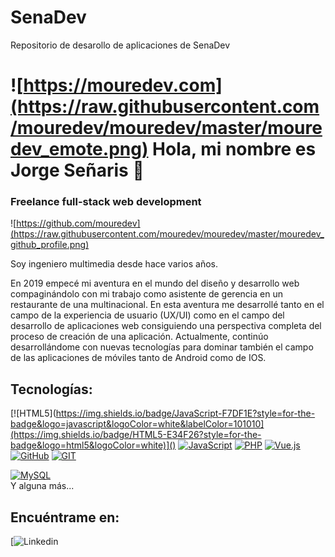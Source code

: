 # SenaDev
Repositorio de desarollo de aplicaciones de SenaDev

# ![https://mouredev.com](https://raw.githubusercontent.com/mouredev/mouredev/master/mouredev_emote.png) Hola, mi nombre es Jorge Señaris 👋
### Freelance full-stack web development

![https://github.com/mouredev](https://raw.githubusercontent.com/mouredev/mouredev/master/mouredev_github_profile.png)

Soy ingeniero multimedia desde hace varios años.

En 2019 empecé mi aventura en el mundo del diseño y desarrollo web compaginándolo con mi trabajo como asistente de gerencia en un restaurante de una multinacional. En esta aventura me desarrollé tanto en el campo de la experiencia de usuario (UX/UI) como en el campo del desarrollo de aplicaciones web consiguiendo una perspectiva completa del proceso de creación de una aplicación. Actualmente, continúo desarrollándome con nuevas tecnologías para dominar también el campo de las aplicaciones de móviles tanto de Android como de IOS.
  


## Tecnologías:

[![HTML5](https://img.shields.io/badge/JavaScript-F7DF1E?style=for-the-badge&logo=javascript&logoColor=white&labelColor=101010](https://img.shields.io/badge/HTML5-E34F26?style=for-the-badge&logo=html5&logoColor=white)]()
[![JavaScript](https://img.shields.io/badge/JavaScript-F7DF1E?style=for-the-badge&logo=javascript&logoColor=white&labelColor=101010)]()
[![PHP](https://img.shields.io/badge/PHP-777BB4?style=for-the-badge&logo=php&logoColor=white)]()
[![Vue.js](https://img.shields.io/badge/Vue.js-35495E?style=for-the-badge&logo=vuedotjs&logoColor=4FC08D)]()
[![GitHub](https://img.shields.io/badge/GitHub-100000?style=for-the-badge&logo=github&logoColor=white)]()
[![GIT](https://img.shields.io/badge/GIT-E44C30?style=for-the-badge&logo=git&logoColor=white)]()
</br>

[![MySQL](https://img.shields.io/badge/MySQL-4479A1?style=for-the-badge&logo=mysql&logoColor=white&labelColor=101010)]()
</br>
Y alguna más...

## Encuéntrame en:

[![Linkedin](	https://img.shields.io/badge/LinkedIn-0077B5?style=for-the-badge&logo=linkedin&logoColor=white)

